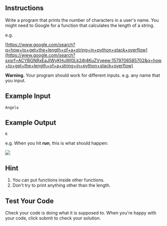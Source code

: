 
## Instructions

Write a program that prints the number of characters in a user's name. You might need to Google for a function that calculates the length of a string.

e.g.

[https://www.google.com/search?q=how+to+get+the+length+of+a+string+in+python+stack+overflow](https://www.google.com/search?sxsrf=ACYBGNRxEaJIWyKHuWI0Lk24t4KuZVyeew:1579706585702&q=how+to+get+the+length+of+a+string+in+python+stack+overflow)

**Warning.**  Your program should work for different inputs. e.g. any name that you input.

## Example Input

```plaintext
Angela

```

## Example Output

```plaintext
6

```

e.g. When you hit  **run**, this is what should happen:

![](https://cdn.fs.teachablecdn.com/opevxYZSTM2ZHjbAX3XV)

## Hint

1.  You can put functions inside other functions.
2.  Don't try to print anything other than the length.

## Test Your Code

Check your code is doing what it is supposed to. When you're happy with your code, click submit to check your solution.


